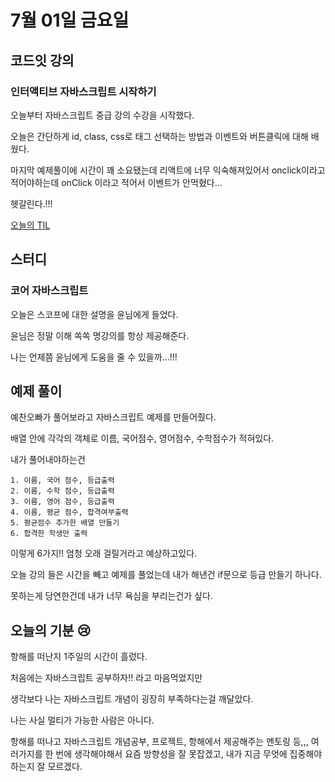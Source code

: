 # 7월 01일 금요일 

## 코드잇 강의
### 인터액티브 자바스크립트 시작하기
오늘부터 자바스크립트 중급 강의 수강을 시작했다. 
  
오늘은 간단하게 id, class, css로 태그 선택하는 방법과 이벤트와 버튼클릭에 대해 배웠다.
  
마지막 예제풀이에 시간이 꽤 소요됐는데 리액트에 너무 익숙해져있어서 onclick이라고 적어야하는데 onClick 이라고 적어서 이벤트가 안먹혔다... 
  
헷갈린다.!!!
   
[오늘의 TIL](https://github.com/saehwa95/TIL/blob/main/JavaScript/Codeit/%5B%EC%A4%91%EA%B8%89-1%5D%EC%9D%B8%ED%84%B0%EB%9E%99%ED%8B%B0%EB%B8%8C%20%EC%9E%90%EB%B0%94%EC%8A%A4%ED%81%AC%EB%A6%BD%ED%8A%B8.md)


## 스터디
### 코어 자바스크립트
오늘은 스코프에 대한 설명을 윤님에게 들었다. 
  
윤님은 정말 이해 쏙쏙 명강의를 항상 제공해준다.
  
나는 언제쯤 윤님에게 도움을 줄 수 있을까...!!!
  
## 예제 풀이
예찬오빠가 풀어보라고 자바스크립트 예제를 만들어줬다. 
  
배열 안에 각각의 객체로 이름, 국어점수, 영어점수, 수학점수가 적혀있다.
  
내가 풀어내야하는건 
```
1. 이름, 국어 점수, 등급출력
2. 이름, 수학 점수, 등급출력
3. 이름, 영어 점수, 등급출력
4. 이름, 평균 점수, 합격여부출력
5. 평균점수 추가한 배열 만들기
6. 합격한 학생만 출력
```
이렇게 6가지!! 엄청 오래 걸릴거라고 예상하고있다. 
  
오늘 강의 들은 시간을 빼고 예제를 풀었는데 내가 해낸건 if문으로 등급 만들기 하나다. 
  
못하는게 당연한건데 내가 너무 욕심을 부리는건가 싶다. 
   
## 오늘의 기분 :cry:
항해를 떠난지 1주일의 시간이 흘렀다.
  
처음에는 자바스크립트 공부하자!! 라고 마음먹었지만 
  
생각보다 나는 자바스크립트 개념이 굉장히 부족하다는걸 깨달았다. 
  
나는 사실 멀티가 가능한 사람은 아니다. 
  
항해를 떠나고 자바스크립트 개념공부, 프로젝트, 항해에서 제공해주는 멘토링 등,,, 여러가지를 한 번에 생각해야해서 요즘 방향성을 잘 못잡겠고, 내가 지금 무엇에 집중해야하는지 잘 모르겠다. 
